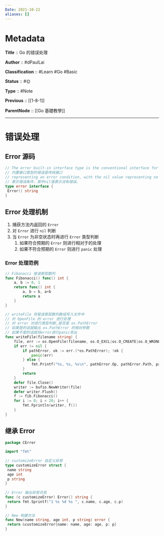 ```yaml
---
Date: 2021-10-22
aliases: []
---
```


# Metadata

**Title** 	  :: Go 的错误处理

**Author** :: #dPaulLai 

**Classification** :: #Learn #Go #Basic 

**Status**  :: #🌞 

**Type** 	:: #Note 

**Previous** :: [[1-8-1]]

**ParentNode** :: [[Go 基礎教學]]

---

# 错误处理

## Error 源码

```go
// The error built-in interface type is the conventional interface for  
// 内置接口类型的错误是传统接口
// representing an error condition, with the nil value representing no error.  
// 表示错误条件，其中nil值表示没有错误。
type error interface {  
 Error() string  
}
```

## Error 处理机制

1. 捕获方法内返回的 `Error` 
2. 对 `Error` 进行 `nil` 判断
3. 当  `Error` 为非空状态时再进行 `Error` 类型判断
	1. 如果符合预期的 `Error` 则进行相对于的处理
	2. 如果不符合预期的 `Error` 则进行 `panic` 处理


### Error 处理范例


```go
// Fibonacci 斐波那契数列
func Fibonacci() func() int {  
	a, b := 0, 1  
	return func() int {  
		a, b = b, a+b  
		return a  
	}
}

// writeFile 将斐波那契数列数组写入文件中
// 对 OpenFile 的 error 进行处理
// 对 error 对进行类型判断,是否是 os.PathError 
// 如果是的话就输出 os.PathError 的相对参数
// 如果不是的话就将error进行panic丢出
func writeFile(filename string) {  
 	file, err := os.OpenFile(filename, os.O_EXCL|os.O_CREATE|os.O_WRONLY, 0666)  
 	if err != nil {  
		if pathError, ok := err.(*os.PathError); !ok {  
			panic(err)  
		} else {  
			fmt.Printf("%s, %s, %s\n", pathError.Op, pathError.Path, pathError.Err)  
		}
		return  
 	}  
 	defer file.Close()  
 	writer := bufio.NewWriter(file)  
 	defer writer.Flush()  
 	f := fib.Fibonacci()  
 	for i := 0; i < 20; i++ {  
 		fmt.Fprintln(writer, f())  
 	}
}
```

## 继承 Error 



```go
package CError  
  
import "fmt"  
  
// customizeError 自定义异常  
type customizeError struct {  
 name string  
 age int  
 p string  
}  
  
// Error 输出异常讯息  
func (c customizeError) Error() string {  
 return fmt.Sprintf("1 %s %d %s ", c.name, c.age, c.p)  
}  
  
// New 构建方法  
func New(name string, age int, p string) error {  
 return &customizeError{name: name, age: age, p: p}  
}


```
